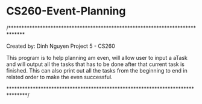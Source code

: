 # CS260-Event-Planning
/******************************************************************************

Created by: Dinh Nguyen
Project 5 - CS260

This program is to help planning am even, will allow user to input a aTask
and will output all the tasks that has to be done after that current task
is finished. This can also print out all the tasks from the beginning to end
in related order to make the even successful.

*******************************************************************************/
